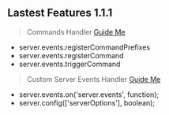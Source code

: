 ## Lastest Features 1.1.1

> Commands Handler [Guide Me](www.example.com)
- server.events.registerCommandPrefixes
- server.events.registerCommand
- server.events.triggerCommand

> Custom Server Events Handler [Guide Me](www.example.com)
- server.events.on('server.events', function);
- server.config(['serverOptions'], boolean);
